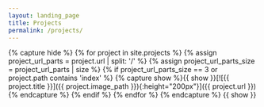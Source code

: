 ```yaml
---
layout: landing_page
title: Projects
permalink: /projects/
---
```


{% capture hide %}
{% for project in site.projects %}
    {% assign project_url_parts = project.url | split: '/' %}
    {% assign project_url_parts_size = project_url_parts | size %}
    {% if project_url_parts_size == 3 or project.path contains 'index' %}
        {% capture show %}{{ show }}[![{{ project.title }}]({{ project.image_path }}){:height="200px"}]({{ project.url }}){% endcapture %}
    {% endif %}
{% endfor %}
{% endcapture %}
{{ show }}
